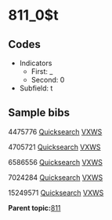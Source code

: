 # 811\_0$t

## Codes

-   Indicators
    -   First: \_
    -   Second: 0
-   Subfield: t

## Sample bibs

4475776 [Quicksearch](https://search.library.yale.edu/catalog/4475776) [VXWS](http://prodorbis.library.yale.edu:7014/vxws/GetHoldingsService?bibId=4475776)

4705721 [Quicksearch](https://search.library.yale.edu/catalog/4705721) [VXWS](http://prodorbis.library.yale.edu:7014/vxws/GetHoldingsService?bibId=4705721)

6586556 [Quicksearch](https://search.library.yale.edu/catalog/6586556) [VXWS](http://prodorbis.library.yale.edu:7014/vxws/GetHoldingsService?bibId=6586556)

7024284 [Quicksearch](https://search.library.yale.edu/catalog/7024284) [VXWS](http://prodorbis.library.yale.edu:7014/vxws/GetHoldingsService?bibId=7024284)

15249571 [Quicksearch](https://search.library.yale.edu/catalog/15249571) [VXWS](http://prodorbis.library.yale.edu:7014/vxws/GetHoldingsService?bibId=15249571)

**Parent topic:**[811](../../tags/811/811.md)

